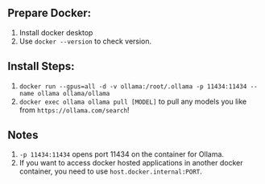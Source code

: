 
## Prepare Docker:

1. Install docker desktop
2. Use `docker --version` to check version.

## Install Steps:

1. `docker run --gpus=all -d -v ollama:/root/.ollama -p 11434:11434 --name ollama ollama/ollama`
2. `docker exec ollama ollama pull [MODEL]` to pull any models you like from `https://ollama.com/search`!

## Notes

1. `-p 11434:11434` opens port 11434 on the container for Ollama.
2. If you want to access docker hosted applications in another docker container, you need to use `host.docker.internal:PORT`.

